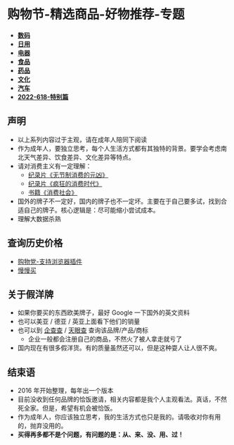 
# 购物节-精选商品-好物推荐-专题

- **[数码](https://github.com/cdk8s/cdk8s-team-style/blob/master/life/1111/shopping-digital.md)**
- **[日用](https://github.com/cdk8s/cdk8s-team-style/blob/master/life/1111/shopping-commodity.md)**
- **[电器](https://github.com/cdk8s/cdk8s-team-style/blob/master/life/1111/shopping-electric.md)**
- **[食品](https://github.com/cdk8s/cdk8s-team-style/blob/master/life/1111/shopping-food.md)**
- **[药品](https://github.com/cdk8s/cdk8s-team-style/blob/master/life/1111/shopping-medicine.md)**
- **[文化](https://github.com/cdk8s/cdk8s-team-style/blob/master/life/1111/shopping-culture.md)**
- **[汽车](https://github.com/cdk8s/cdk8s-team-style/blob/master/life/1111/shopping-car.md)**
- **[2022-618-特别篇](https://github.com/cdk8s/cdk8s-team-style/blob/master/life/1111/2022-618.md)**



## 声明

- 以上系列内容过于主观，请在成年人陪同下阅读
- 作为成年人，要独立思考，每个人生活方式都有其独特的背景。要学会考虑南北天气差异、饮食差异、文化差异等特点。
- 请对消费主义有一定理解：
    - [纪录片《无节制消费的元凶》](https://www.bilibili.com/bangumi/media/md20526)
    - [纪录片《疯狂的消费时代》](https://v.qq.com/x/cover/z58lv1i894wb85u.html)
    - [书籍《消费社会》](https://book.douban.com/subject/25900948/)
- 国外的牌子不一定好，国内的牌子也不一定坏。主要在于自己要多试，找到合适自己的牌子。核心逻辑是：尽可能缩小尝试成本。
- 理解大数据杀熟

## 查询历史价格

- [购物党-支持浏览器插件](https://www.gwdang.com/trend/)
- [慢慢买](http://tool.manmanbuy.com/historylowest.aspx)


## 关于假洋牌

- 如果你要买的东西欧美牌子，最好 Google 一下国外的英文资料
- 也可以美亚 / 德亚 / 英亚上面看下他们的销量
- 也可以到 [企查查](https://www.qichacha.com/) / [天眼查](https://www.tianyancha.com/) 查询该品牌/产品/商标
    - 企业一般都会注册自己的商品，不然火了被人拿走就亏了
- 国内现在有很多假洋货。有的质量虽然还可以，但是这种耍人让人很不爽。

## 结束语

- 2016 年开始整理，每年出一个版本
- 目前没收到任何品牌的恰饭邀请，相关内容都是我个人主观看法。真话，不然死全家。但是，希望有机会被恰饭。
- 作为成年人，你应该独立思考，我的生活方式也只是我的。请吸收对你有用的，抛弃没用的。
- **买得再多都不是个问题，有问题的是：从、来、没、用、过！**

